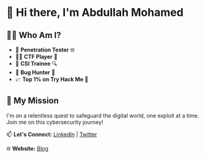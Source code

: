 <h1> 👋 Hi there, I'm Abdullah Mohamed</h1>

## 🧑‍💻 Who Am I?

- 💼 **Penetration Tester** 🌐
- 🕵️‍♂️ **CTF Player** 🚩
- 🔬 **CSI Trainee** 🔍
- 🐛 **Bug Hunter** 🐜
- 📈 **Top 1% on Try Hack Me** 💯

## 🚀 My Mission

I'm on a relentless quest to safeguard the digital world, one exploit at a time. Join me on this cybersecurity journey!

📫 **Let's Connect:** [LinkedIn](https://www.linkedin.com/in/abdullah-emara) | [Twitter](https://twitter.com/0xMrMasry)

🌐 **Website:** [Blog](https://0xmrmasry.gitbook.io)
